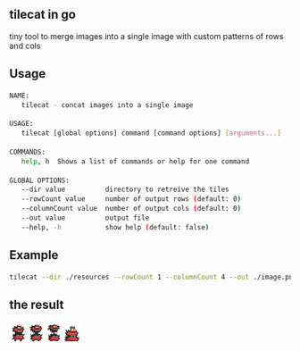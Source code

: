 ## tilecat in go

tiny tool to merge images into a single image with custom patterns of rows and cols


## Usage
```sh
NAME:
   tilecat - concat images into a single image

USAGE:
   tilecat [global options] command [command options] [arguments...]

COMMANDS:
   help, h  Shows a list of commands or help for one command

GLOBAL OPTIONS:
   --dir value          directory to retreive the tiles
   --rowCount value     number of output rows (default: 0)
   --columnCount value  number of output cols (default: 0)
   --out value          output file
   --help, -h           show help (default: false)
```

## Example

```sh
tilecat --dir ./resources --rowCount 1 --columnCount 4 --out ./image.png
```

## the result

![merged image](https://github.com/apotox/tilecat/blob/master/result/image.png?raw=true)
